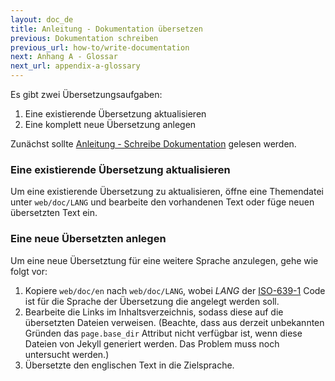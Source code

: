 ```yaml
---
layout: doc_de
title: Anleitung - Dokumentation übersetzen
previous: Dokumentation schreiben
previous_url: how-to/write-documentation
next: Anhang A - Glossar
next_url: appendix-a-glossary
---
```


Es gibt zwei Übersetzungsaufgaben:

1. Eine existierende Übersetzung aktualisieren
1. Eine komplett neue Übersetzung anlegen

Zunächst sollte [Anleitung - Schreibe Dokumentation](/doc/de/how-to/write-documentation/) gelesen werden.


### Eine existierende Übersetzung aktualisieren

Um eine existierende Übersetzung zu aktualisieren, öffne eine
Themendatei unter `web/doc/LANG` und bearbeite den vorhandenen Text
oder füge neuen übersetzten Text ein.


### Eine neue Übersetzten anlegen

Um eine neue Übersetztung für eine weitere Sprache anzulegen, gehe wie
folgt vor:

1. Kopiere `web/doc/en` nach `web/doc/LANG`, wobei _LANG_ der
   [ISO-639-1](http://en.wikipedia.org/wiki/List_of_ISO_639-2_codes) Code ist für
   die Sprache der Übersetzung die angelegt werden soll.
1. Bearbeite die Links im Inhaltsverzeichnis, sodass diese auf die
   übersetzten Dateien verweisen. (Beachte, dass aus derzeit
   unbekannten Gründen das `page.base_dir` Attribut nicht verfügbar
   ist, wenn diese Dateien von Jekyll generiert werden. Das Problem
   muss noch untersucht werden.)
1. Übersetzte den englischen Text in die Zielsprache.

